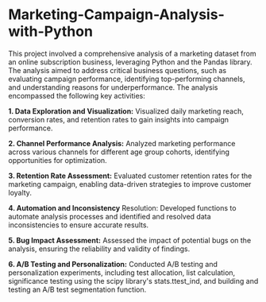 # Marketing-Campaign-Analysis-with-Python

This project involved a comprehensive analysis of a marketing dataset from an online subscription business, leveraging Python and the Pandas library. The analysis aimed to address critical business questions, such as evaluating campaign performance, identifying top-performing channels, and understanding reasons for underperformance.
The analysis encompassed the following key activities:

**1. Data Exploration and Visualization:** Visualized daily marketing reach, conversion rates, and retention rates to gain insights into campaign performance.

**2. Channel Performance Analysis:** Analyzed marketing performance across various channels for different age group cohorts, identifying opportunities for optimization.

**3. Retention Rate Assessment:** Evaluated customer retention rates for the marketing campaign, enabling data-driven strategies to improve customer loyalty.

**4. Automation and Inconsistency** Resolution: Developed functions to automate analysis processes and identified and resolved data inconsistencies to ensure accurate results.

**5. Bug Impact Assessment:** Assessed the impact of potential bugs on the analysis, ensuring the reliability and validity of findings.

**6. A/B Testing and Personalization:** Conducted A/B testing and personalization experiments, including test allocation, list calculation, significance testing using the scipy library's stats.ttest_ind, and building and testing an A/B test segmentation function.
